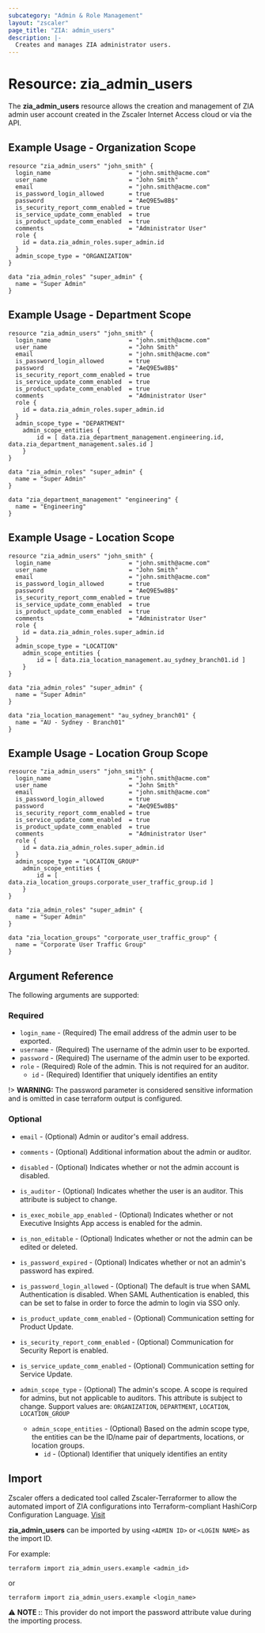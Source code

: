 ```yaml
---
subcategory: "Admin & Role Management"
layout: "zscaler"
page_title: "ZIA: admin_users"
description: |-
  Creates and manages ZIA administrator users.
---
```


# Resource: zia_admin_users

The **zia_admin_users** resource allows the creation and management of ZIA admin user account created in the Zscaler Internet Access cloud or via the API.

## Example Usage - Organization Scope

```hcl
resource "zia_admin_users" "john_smith" {
  login_name                      = "john.smith@acme.com"
  user_name                       = "John Smith"
  email                           = "john.smith@acme.com"
  is_password_login_allowed       = true
  password                        = "AeQ9E5w8B$"
  is_security_report_comm_enabled = true
  is_service_update_comm_enabled  = true
  is_product_update_comm_enabled  = true
  comments                        = "Administrator User"
  role {
    id = data.zia_admin_roles.super_admin.id
  }
  admin_scope_type = "ORGANIZATION"
}

data "zia_admin_roles" "super_admin" {
  name = "Super Admin"
}
```

## Example Usage - Department Scope

```hcl
resource "zia_admin_users" "john_smith" {
  login_name                      = "john.smith@acme.com"
  user_name                       = "John Smith"
  email                           = "john.smith@acme.com"
  is_password_login_allowed       = true
  password                        = "AeQ9E5w8B$"
  is_security_report_comm_enabled = true
  is_service_update_comm_enabled  = true
  is_product_update_comm_enabled  = true
  comments                        = "Administrator User"
  role {
    id = data.zia_admin_roles.super_admin.id
  }
  admin_scope_type = "DEPARTMENT"
    admin_scope_entities {
        id = [ data.zia_department_management.engineering.id, data.zia_department_management.sales.id ]
    }
}

data "zia_admin_roles" "super_admin" {
  name = "Super Admin"
}

data "zia_department_management" "engineering" {
  name = "Engineering"
}
```

## Example Usage - Location Scope

```hcl
resource "zia_admin_users" "john_smith" {
  login_name                      = "john.smith@acme.com"
  user_name                       = "John Smith"
  email                           = "john.smith@acme.com"
  is_password_login_allowed       = true
  password                        = "AeQ9E5w8B$"
  is_security_report_comm_enabled = true
  is_service_update_comm_enabled  = true
  is_product_update_comm_enabled  = true
  comments                        = "Administrator User"
  role {
    id = data.zia_admin_roles.super_admin.id
  }
  admin_scope_type = "LOCATION"
    admin_scope_entities {
        id = [ data.zia_location_management.au_sydney_branch01.id ]
    }
}

data "zia_admin_roles" "super_admin" {
  name = "Super Admin"
}

data "zia_location_management" "au_sydney_branch01" {
  name = "AU - Sydney - Branch01"
}
```

## Example Usage - Location Group Scope

```hcl
resource "zia_admin_users" "john_smith" {
  login_name                      = "john.smith@acme.com"
  user_name                       = "John Smith"
  email                           = "john.smith@acme.com"
  is_password_login_allowed       = true
  password                        = "AeQ9E5w8B$"
  is_security_report_comm_enabled = true
  is_service_update_comm_enabled  = true
  is_product_update_comm_enabled  = true
  comments                        = "Administrator User"
  role {
    id = data.zia_admin_roles.super_admin.id
  }
  admin_scope_type = "LOCATION_GROUP"
    admin_scope_entities {
        id = [ data.zia_location_groups.corporate_user_traffic_group.id ]
    }
}

data "zia_admin_roles" "super_admin" {
  name = "Super Admin"
}

data "zia_location_groups" "corporate_user_traffic_group" {
  name = "Corporate User Traffic Group"
}
```

## Argument Reference

The following arguments are supported:

### Required

* `login_name` - (Required) The email address of the admin user to be exported.
* `username` - (Required) The username of the admin user to be exported.
* `password` - (Required) The username of the admin user to be exported.
* `role` - (Required) Role of the admin. This is not required for an auditor.
  * `id` - (Required) Identifier that uniquely identifies an entity

!> **WARNING:** The password parameter is considered sensitive information and is omitted in case terraform output is configured.

### Optional

* `email` - (Optional) Admin or auditor's email address.
* `comments` - (Optional) Additional information about the admin or auditor.
* `disabled` - (Optional) Indicates whether or not the admin account is disabled.
* `is_auditor` - (Optional) Indicates whether the user is an auditor. This attribute is subject to change.
* `is_exec_mobile_app_enabled` - (Optional) Indicates whether or not Executive Insights App access is enabled for the admin.
* `is_non_editable` - (Optional) Indicates whether or not the admin can be edited or deleted.
* `is_password_expired` - (Optional) Indicates whether or not an admin's password has expired.
* `is_password_login_allowed` - (Optional) The default is true when SAML Authentication is disabled. When SAML Authentication is enabled, this can be set to false in order to force the admin to login via SSO only.
* `is_product_update_comm_enabled` - (Optional) Communication setting for Product Update.
* `is_security_report_comm_enabled` - (Optional) Communication for Security Report is enabled.
* `is_service_update_comm_enabled` - (Optional) Communication setting for Service Update.

* `admin_scope_type` - (Optional) The admin's scope. A scope is required for admins, but not applicable to auditors. This attribute is subject to change. Support values are: `ORGANIZATION`, `DEPARTMENT`, `LOCATION`, `LOCATION_GROUP`
  * `admin_scope_entities` - (Optional) Based on the admin scope type, the entities can be the ID/name pair of departments, locations, or location groups.
    * `id` - (Optional) Identifier that uniquely identifies an entity

## Import

Zscaler offers a dedicated tool called Zscaler-Terraformer to allow the automated import of ZIA configurations into Terraform-compliant HashiCorp Configuration Language.
[Visit](https://github.com/zscaler/zscaler-terraformer)

**zia_admin_users** can be imported by using `<ADMIN ID>` or `<LOGIN NAME>` as the import ID.

For example:

```shell
terraform import zia_admin_users.example <admin_id>
```

or

```shell
terraform import zia_admin_users.example <login_name>
```

⚠️ **NOTE :**:  This provider do not import the password attribute value during the importing process.
